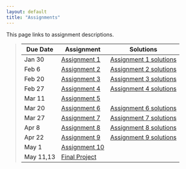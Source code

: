 ```yaml
---
layout: default
title: "Assignments"
---
```


This page links to assignment descriptions.

> Due Date |                Assignment                 | Solutions |
> -------- | ----------------------------------------- | --------- |
> Jan 30   | [Assignment 1](../assign/assign01.html)   | [Assignment 1 solutions](../assign/sol/assign01sol.pdf)|
> Feb 6    | [Assignment 2](../assign/assign02.html)   | [Assignment 2 solutions](../assign/sol/assign02sol.pdf)|
> Feb 20   | [Assignment 3](../assign/assign03.html)   | [Assignment 3 solutions](../assign/sol/assign03sol.pdf)|
> Feb 27   | [Assignment 4](../assign/assign04.html)   | [Assignment 4 solutions](../assign/sol/assign04sol.pdf)|
> Mar 11   | [Assignment 5](../assign/assign05.html)   |                                                        |
> Mar 20   | [Assignment 6](../assign/assign06.html)   | [Assignment 6 solutions](../assign/sol/assign06sol.pdf)|
> Mar 27   | [Assignment 7](../assign/assign07.html)   | [Assignment 7 solutions](../assign/sol/assign07sol.pdf)|
> Apr 8    | [Assignment 8](../assign/assign08.html)   | [Assignment 8 solutions](../assign/sol/assign08sol.pdf)|
> Apr 22   | [Assignment 9](../assign/assign09.html)   | [Assignment 9 solutions](../assign/sol/assign09sol.pdf)|
> May 1    | [Assignment 10](../assign/assign10.html)  |                                                        |
> May 11,13| [Final Project](../assign/finalproj.html) |                                                        |
